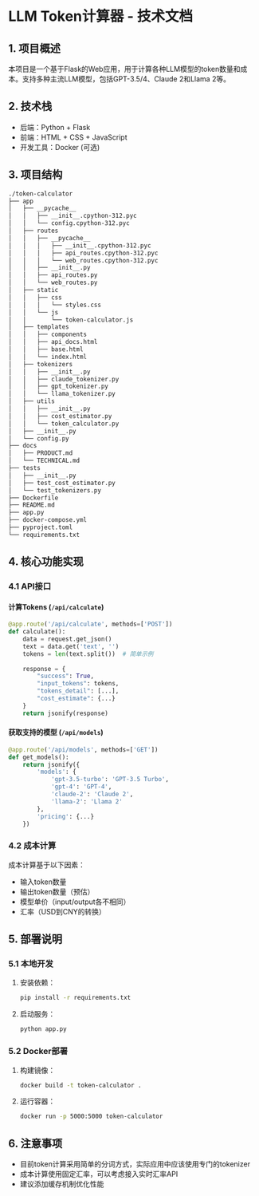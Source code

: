# LLM Token计算器 - 技术文档

## 1. 项目概述

本项目是一个基于Flask的Web应用，用于计算各种LLM模型的token数量和成本。支持多种主流LLM模型，包括GPT-3.5/4、Claude 2和Llama 2等。

## 2. 技术栈

- 后端：Python + Flask
- 前端：HTML + CSS + JavaScript
- 开发工具：Docker (可选)

## 3. 项目结构

```txt
./token-calculator
├── app
│   ├── __pycache__
│   │   ├── __init__.cpython-312.pyc
│   │   └── config.cpython-312.pyc
│   ├── routes
│   │   ├── __pycache__
│   │   │   ├── __init__.cpython-312.pyc
│   │   │   ├── api_routes.cpython-312.pyc
│   │   │   └── web_routes.cpython-312.pyc
│   │   ├── __init__.py
│   │   ├── api_routes.py
│   │   └── web_routes.py
│   ├── static
│   │   ├── css
│   │   │   └── styles.css
│   │   └── js
│   │       └── token-calculator.js
│   ├── templates
│   │   ├── components
│   │   ├── api_docs.html
│   │   ├── base.html
│   │   └── index.html
│   ├── tokenizers
│   │   ├── __init__.py
│   │   ├── claude_tokenizer.py
│   │   ├── gpt_tokenizer.py
│   │   └── llama_tokenizer.py
│   ├── utils
│   │   ├── __init__.py
│   │   ├── cost_estimator.py
│   │   └── token_calculator.py
│   ├── __init__.py
│   └── config.py
├── docs
│   ├── PRODUCT.md
│   └── TECHNICAL.md
├── tests
│   ├── __init__.py
│   ├── test_cost_estimator.py
│   └── test_tokenizers.py
├── Dockerfile
├── README.md
├── app.py
├── docker-compose.yml
├── pyproject.toml
└── requirements.txt
```

## 4. 核心功能实现

### 4.1 API接口

#### 计算Tokens (`/api/calculate`)

```python
@app.route('/api/calculate', methods=['POST'])
def calculate():
    data = request.get_json()
    text = data.get('text', '')
    tokens = len(text.split())  # 简单示例
    
    response = {
        "success": True,
        "input_tokens": tokens,
        "tokens_detail": [...],
        "cost_estimate": {...}
    }
    return jsonify(response)
```

#### 获取支持的模型 (`/api/models`)

```python
@app.route('/api/models', methods=['GET'])
def get_models():
    return jsonify({
        'models': {
            'gpt-3.5-turbo': 'GPT-3.5 Turbo',
            'gpt-4': 'GPT-4',
            'claude-2': 'Claude 2',
            'llama-2': 'Llama 2'
        },
        'pricing': {...}
    })
```

### 4.2 成本计算

成本计算基于以下因素：

- 输入token数量
- 输出token数量（预估）
- 模型单价（input/output各不相同）
- 汇率（USD到CNY的转换）

## 5. 部署说明

### 5.1 本地开发

1. 安装依赖：

   ```bash
   pip install -r requirements.txt
   ```

2. 启动服务：

   ```bash
   python app.py
   ```

### 5.2 Docker部署

1. 构建镜像：

   ```bash
   docker build -t token-calculator .
   ```

2. 运行容器：

   ```bash
   docker run -p 5000:5000 token-calculator
   ```

## 6. 注意事项

- 目前token计算采用简单的分词方式，实际应用中应该使用专门的tokenizer
- 成本计算使用固定汇率，可以考虑接入实时汇率API
- 建议添加缓存机制优化性能
